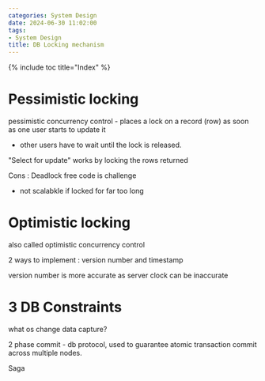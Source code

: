```yaml
---
categories: System Design
date: 2024-06-30 11:02:00
tags:
- System Design
title: DB Locking mechanism
---
```


{% include toc title="Index" %}

# Pessimistic locking

pessimistic concurrency control - places a lock on a record (row) as soon as one
user starts to update it

- other users have to wait until the lock is released.

"Select for update" works by locking the rows returned

Cons :
Deadlock free code is challenge

- not scalabkle if locked for far too long

# Optimistic locking

also called optimistic concurrency control

2 ways to implement : version number and timestamp

version number is more accurate as server clock can be inaccurate

# 3 DB Constraints

what os change data capture?

2 phase commit - db protocol, used to guarantee atomic transaction commit across
multiple nodes.

Saga